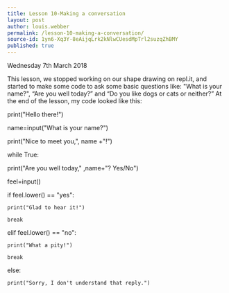 ```yaml
---
title: Lesson 10-Making a conversation
layout: post
author: louis.webber
permalink: /lesson-10-making-a-conversation/
source-id: 1yn6-Xq3Y-8eAijqLrk2kNlwCUesdMpTrl2suzqZhBMY
published: true
---
```

Wednesday 7th March 2018

This lesson, we stopped working on our shape drawing on repl.it, and started to make some code to ask some basic questions like: "What is your name?", “Are you well today?” and “Do you like dogs or cats or neither?” At the end of the lesson, my code looked like this: 

print("Hello there!")

name=input("What is your name?")

print("Nice to meet you,", name +"!")

while True:

  print("Are you well today," ,name+"? Yes/No")

  feel=input()

  if feel.lower() == "yes":

    print("Glad to hear it!")

    break

  elif feel.lower() == "no":

    print("What a pity!")

    break

  else:

    print("Sorry, I don't understand that reply.")

